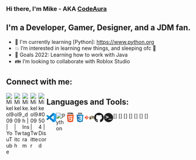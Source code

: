 ### Hi there, I'm Mike - AKA [CodeAura](https://codeaura.github.io) 


## I'm a Developer, Gamer, Designer, and a JDM fan.
- 💼 I'm currently learning [Python]: https://www.python.org 
- 💥 I’m interested in learning new things, and sleeping ofc 🤣
- 🥅 Goals 2022: Learning how to work with Java 
- 👪 I’m looking to collaborate with Roblox Studio

## Connect with me:
[<img align="left" alt="Mikelol909 | YouTube" width="22px" src="https://cdn.jsdelivr.net/npm/simple-icons@v3/icons/youtube.svg" />](https://www.youtube.com/channel/UC86x8-PdXV5VBvZZp9wSdsQ)
[<img align="left" alt="Mikelol909 | Twitch" width="22px" src="https://img.icons8.com/ios-filled/50/000000/twitch.png" />](https://www.twitch.tv/mikelol909)
[<img align="left" alt="Mike._dh | Instagram" width="22px" src="https://img.icons8.com/glyph-neue/64/000000/instagram-new.png" />](https://www.instagram.com/mike._dh/)
[<img align="left" alt="Mikelol909| Twitter" width="22px" src="https://cdn.jsdelivr.net/npm/simple-icons@v3/icons/twitter.svg" />](https://twitter.com/itzmikelol909)
[<img align="left" alt="Mike#0504 | Discord" width="22px" src="https://img.icons8.com/ios-glyphs/30/000000/discord-logo.png" />](discordapp.com/users/332500728964710410)

## Languages and Tools:
[<img align="left" alt="Visual Studio Code" width="26px" src="https://raw.githubusercontent.com/github/explore/80688e429a7d4ef2fca1e82350fe8e3517d3494d/topics/visual-studio-code/visual-studio-code.png" />]
[<img align="left" alt="Python" width="26px" src="https://findicons.com/files/icons/2711/free_icons_for_windows8_metro/26/python.png" />]
[<img align="left" alt="HTML5" width="26px" src="https://raw.githubusercontent.com/github/explore/80688e429a7d4ef2fca1e82350fe8e3517d3494d/topics/html/html.png" />]
[<img align="left" alt="CSS3" width="26px" src="https://raw.githubusercontent.com/github/explore/80688e429a7d4ef2fca1e82350fe8e3517d3494d/topics/css/css.png" />]
[<img align="left" alt="Git" width="26px" src="https://raw.githubusercontent.com/github/explore/80688e429a7d4ef2fca1e82350fe8e3517d3494d/topics/git/git.png" />]
[<img align="left" alt="GitHub" width="26px" src="https://raw.githubusercontent.com/github/explore/78df643247d429f6cc873026c0622819ad797942/topics/github/github.png" />]
[<img align="left" alt="CMD" width="26px" src="https://raw.githubusercontent.com/github/explore/80688e429a7d4ef2fca1e82350fe8e3517d3494d/topics/terminal/terminal.png" />]
